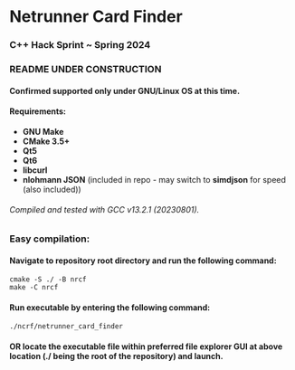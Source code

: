 # Netrunner Card Finder
### C++ Hack Sprint ~ Spring 2024

### **README UNDER CONSTRUCTION**
#### Confirmed supported only under GNU/Linux OS at this time.
#### Requirements:
- **GNU Make**
- **CMake 3.5+**
- **Qt5**
- **Qt6**
- **libcurl**
- **nlohmann JSON** (included in repo - may switch to **simdjson** for speed (also included))
###### Compiled and tested with GCC v13.2.1 (20230801).
### Easy compilation:
#### Navigate to repository root directory and run the following command:
```
cmake -S ./ -B nrcf
make -C nrcf
```
#### Run executable by entering the following command:
```
./ncrf/netrunner_card_finder
```
#### OR locate the executable file within preferred file explorer GUI at above location (./ being the root of the repository) and launch.

